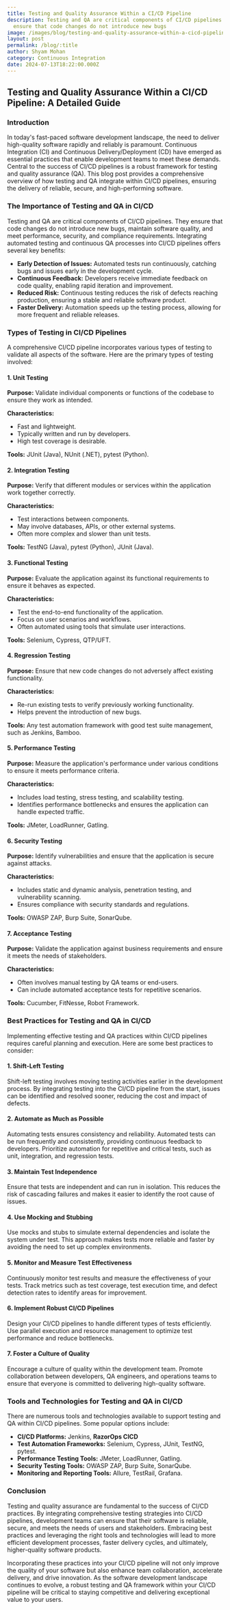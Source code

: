```yaml
---
title: Testing and Quality Assurance Within a CI/CD Pipeline
description: Testing and QA are critical components of CI/CD pipelines. They
  ensure that code changes do not introduce new bugs
image: /images/blog/testing-and-quality-assurance-within-a-cicd-pipeline.webp
layout: post
permalink: /blog/:title
author: Shyam Mohan
category: Continuous Integration
date: 2024-07-13T18:22:00.000Z
---
```


## Testing and Quality Assurance Within a CI/CD Pipeline: A Detailed Guide

### Introduction

In today's fast-paced software development landscape, the need to deliver high-quality software rapidly and reliably is paramount. Continuous Integration (CI) and Continuous Delivery/Deployment (CD) have emerged as essential practices that enable development teams to meet these demands. Central to the success of CI/CD pipelines is a robust framework for testing and quality assurance (QA). This blog post provides a comprehensive overview of how testing and QA integrate within CI/CD pipelines, ensuring the delivery of reliable, secure, and high-performing software.

### The Importance of Testing and QA in CI/CD

Testing and QA are critical components of CI/CD pipelines. They ensure that code changes do not introduce new bugs, maintain software quality, and meet performance, security, and compliance requirements. Integrating automated testing and continuous QA processes into CI/CD pipelines offers several key benefits:

-   **Early Detection of Issues:** Automated tests run continuously, catching bugs and issues early in the development cycle.
-   **Continuous Feedback:** Developers receive immediate feedback on code quality, enabling rapid iteration and improvement.
-   **Reduced Risk:** Continuous testing reduces the risk of defects reaching production, ensuring a stable and reliable software product.
-   **Faster Delivery:** Automation speeds up the testing process, allowing for more frequent and reliable releases.

### Types of Testing in CI/CD Pipelines

A comprehensive CI/CD pipeline incorporates various types of testing to validate all aspects of the software. Here are the primary types of testing involved:

#### 1. Unit Testing

**Purpose:** Validate individual components or functions of the codebase to ensure they work as intended.

**Characteristics:**

-   Fast and lightweight.
-   Typically written and run by developers.
-   High test coverage is desirable.

**Tools:** JUnit (Java), NUnit (.NET), pytest (Python).

#### 2. Integration Testing

**Purpose:** Verify that different modules or services within the application work together correctly.

**Characteristics:**

-   Test interactions between components.
-   May involve databases, APIs, or other external systems.
-   Often more complex and slower than unit tests.

**Tools:** TestNG (Java), pytest (Python), JUnit (Java).

#### 3. Functional Testing

**Purpose:** Evaluate the application against its functional requirements to ensure it behaves as expected.

**Characteristics:**

-   Test the end-to-end functionality of the application.
-   Focus on user scenarios and workflows.
-   Often automated using tools that simulate user interactions.

**Tools:** Selenium, Cypress, QTP/UFT.

#### 4. Regression Testing

**Purpose:** Ensure that new code changes do not adversely affect existing functionality.

**Characteristics:**

-   Re-run existing tests to verify previously working functionality.
-   Helps prevent the introduction of new bugs.

**Tools:** Any test automation framework with good test suite management, such as Jenkins, Bamboo.

#### 5. Performance Testing

**Purpose:** Measure the application's performance under various conditions to ensure it meets performance criteria.

**Characteristics:**

-   Includes load testing, stress testing, and scalability testing.
-   Identifies performance bottlenecks and ensures the application can handle expected traffic.

**Tools:** JMeter, LoadRunner, Gatling.

#### 6. Security Testing

**Purpose:** Identify vulnerabilities and ensure that the application is secure against attacks.

**Characteristics:**

-   Includes static and dynamic analysis, penetration testing, and vulnerability scanning.
-   Ensures compliance with security standards and regulations.

**Tools:** OWASP ZAP, Burp Suite, SonarQube.

#### 7. Acceptance Testing

**Purpose:** Validate the application against business requirements and ensure it meets the needs of stakeholders.

**Characteristics:**

-   Often involves manual testing by QA teams or end-users.
-   Can include automated acceptance tests for repetitive scenarios.

**Tools:** Cucumber, FitNesse, Robot Framework.

### Best Practices for Testing and QA in CI/CD

Implementing effective testing and QA practices within CI/CD pipelines requires careful planning and execution. Here are some best practices to consider:

#### 1. Shift-Left Testing

Shift-left testing involves moving testing activities earlier in the development process. By integrating testing into the CI/CD pipeline from the start, issues can be identified and resolved sooner, reducing the cost and impact of defects.

#### 2. Automate as Much as Possible

Automating tests ensures consistency and reliability. Automated tests can be run frequently and consistently, providing continuous feedback to developers. Prioritize automation for repetitive and critical tests, such as unit, integration, and regression tests.

#### 3. Maintain Test Independence

Ensure that tests are independent and can run in isolation. This reduces the risk of cascading failures and makes it easier to identify the root cause of issues.

#### 4. Use Mocking and Stubbing

Use mocks and stubs to simulate external dependencies and isolate the system under test. This approach makes tests more reliable and faster by avoiding the need to set up complex environments.

#### 5. Monitor and Measure Test Effectiveness

Continuously monitor test results and measure the effectiveness of your tests. Track metrics such as test coverage, test execution time, and defect detection rates to identify areas for improvement.

#### 6. Implement Robust CI/CD Pipelines

Design your CI/CD pipelines to handle different types of tests efficiently. Use parallel execution and resource management to optimize test performance and reduce bottlenecks.

#### 7. Foster a Culture of Quality

Encourage a culture of quality within the development team. Promote collaboration between developers, QA engineers, and operations teams to ensure that everyone is committed to delivering high-quality software.

### Tools and Technologies for Testing and QA in CI/CD

There are numerous tools and technologies available to support testing and QA within CI/CD pipelines. Some popular options include:

-   **CI/CD Platforms:** Jenkins, **RazorOps CICD**
-   **Test Automation Frameworks:** Selenium, Cypress, JUnit, TestNG, pytest.
-   **Performance Testing Tools:** JMeter, LoadRunner, Gatling.
-   **Security Testing Tools:** OWASP ZAP, Burp Suite, SonarQube.
-   **Monitoring and Reporting Tools:** Allure, TestRail, Grafana.

### Conclusion

Testing and quality assurance are fundamental to the success of CI/CD practices. By integrating comprehensive testing strategies into CI/CD pipelines, development teams can ensure that their software is reliable, secure, and meets the needs of users and stakeholders. Embracing best practices and leveraging the right tools and technologies will lead to more efficient development processes, faster delivery cycles, and ultimately, higher-quality software products.

Incorporating these practices into your CI/CD pipeline will not only improve the quality of your software but also enhance team collaboration, accelerate delivery, and drive innovation. As the software development landscape continues to evolve, a robust testing and QA framework within your CI/CD pipeline will be critical to staying competitive and delivering exceptional value to your users.
